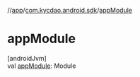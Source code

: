 //[app](../../index.md)/[com.kycdao.android.sdk](index.md)/[appModule](app-module.md)

# appModule

[androidJvm]\
val [appModule](app-module.md): Module
